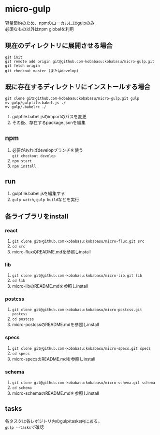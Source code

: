# micro-gulp
容量節約のため、npmのローカルにはgulpのみ  
必須なもの以外はnpm globalを利用  

## 現在のディレクトリに展開させる場合

```
git init
git remote add origin git@github.com-kobabasu:kobabasu/micro-gulp.git
git fetch origin
git checkout master (またはdevelop)
```

## 既に存在するディレクトリにインストールする場合

```
git clone git@github.com-kobabasu:kobabasu/micro-gulp.git gulp 
mv gulp/gulpfile.babel.js ./
mv gulp/.babelrc ./
```
1. gulpfile.babel.jsのimportのパスを変更
1. その後、存在するpackage.jsonを編集

## npm
1. 必要があればdevelopブランチを使う  
   `git checkout develop`
1. `npm start`
1. `npm install`

## run
1. gulpfile.babel.jsを編集する
1. `gulp watch`, `gulp build`などを実行

## 各ライブラリをinstall
### react
1. `git clone git@github.com-kobabasu:kobabasu/micro-flux.git src`
1. `cd src`
1. micro-fluxのREADME.mdを参照しinstall

### lib
1. `git clone git@github.com-kobabasu:kobabasu/micro-lib.git lib`
1. `cd lib`
1. micro-libのREADME.mdを参照しinstall

### postcss
1. `git clone git@github.com-kobabasu:kobabasu/micro-postcss.git postcss`
1. `cd postcss`
1. micro-postcssのREADME.mdを参照しinstall

### specs
1. `git clone git@github.com-kobabasu:kobabasu/micro-specs.git specs`
1. `cd specs`
1. micro-specsのREADME.mdを参照しinstall

### schema
1. `git clone git@github.com-kobabasu:kobabasu/micro-schema.git schema`
1. `cd schema`
1. micro-schemaのREADME.mdを参照しinstall

## tasks
各タスクは各レポジトリ内のgulp/tasks内にある。  
`gulp --tasks`で確認
